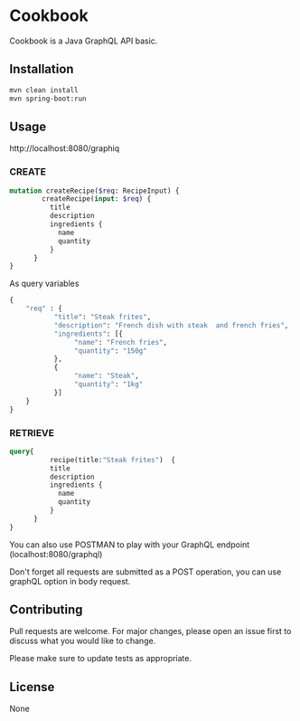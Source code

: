 # Cookbook

Cookbook is a Java GraphQL API basic.

## Installation

```bash
mvn clean install
mvn spring-boot:run
```

## Usage

http://localhost:8080/graphiq


### CREATE 
```graphql
mutation createRecipe($req: RecipeInput) {
        createRecipe(input: $req) {
          title
          description
          ingredients {
            name
            quantity
          }
      }
}
```

As query variables
```graphql
{
    "req" : {
           "title": "Steak frites",
           "description": "French dish with steak  and french fries",
           "ingredients": [{
                "name": "French fries",
                "quantity": "150g"
           },
           {
                "name": "Steak",
                "quantity": "1kg"
           }]
    }
}
```
### RETRIEVE
```graphql
query{
          recipe(title:"Steak frites")  {
          title
          description
          ingredients {
            name
            quantity
          }
      }
}
```

You can also use POSTMAN to play with your GraphQL endpoint (localhost:8080/graphql) 

Don't forget all requests are submitted as a POST operation, you can use graphQL option in body request. 

## Contributing
Pull requests are welcome. For major changes, please open an issue first to discuss what you would like to change.

Please make sure to update tests as appropriate.

## License
None